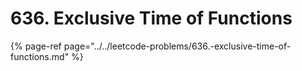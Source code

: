 # 636. Exclusive Time of Functions

{% page-ref page="../../leetcode-problems/636.-exclusive-time-of-functions.md" %}



